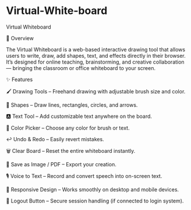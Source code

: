 # Virtual-White-board
Virtual Whiteboard

🎨 Overview

The Virtual Whiteboard is a web-based interactive drawing tool that allows users to write, draw, add shapes, text, and effects directly in their browser.
It’s designed for online teaching, brainstorming, and creative collaboration — bringing the classroom or office whiteboard to your screen.


✨ Features

🖌️ Drawing Tools – Freehand drawing with adjustable brush size and color.

🔲 Shapes – Draw lines, rectangles, circles, and arrows.

🅰️ Text Tool – Add customizable text anywhere on the board.

🌈 Color Picker – Choose any color for brush or text.

↩️ Undo & Redo – Easily revert mistakes.

🗑️ Clear Board – Reset the entire whiteboard instantly.

💾 Save as Image / PDF – Export your creation.

🎙️ Voice to Text – Record and convert speech into on-screen text.

📱 Responsive Design – Works smoothly on desktop and mobile devices.

🔐 Logout Button – Secure session handling (if connected to login system).


